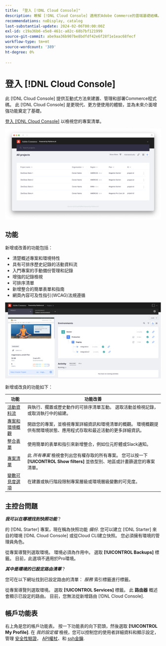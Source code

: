 ```yaml
---
title: 「登入 [!DNL Cloud Console]"
description: 瞭解 [!DNL Cloud Console] 適用於Adobe Commerce的雲端基礎結構。
recommendations: noDisplay, catalog
last-substantial-update: 2024-02-06T00:00:00Z
exl-id: c19a36b6-e5e8-461c-a82c-68b7bf121999
source-git-commit: abe9aa36b907be8bdfdf42e6f28f1e1eac68fecf
workflow-type: tm+mt
source-wordcount: '389'
ht-degree: 0%

---
```



# 登入 [!DNL Cloud Console]

此 [!DNL Cloud Console] 提供互動式方法來建置、管理和部署Commerce程式碼。 此 [!DNL Cloud Console] 是更現代、更方便使用的體驗，並為未來介面增強功能奠定了基礎。

[登入 [!DNL Cloud Console]](https://console.adobecommerce.com) 以檢視您的專案清單。

![專案清單](../assets/ui-allprojects-list.png)

## 功能

新增或改善的功能包括：

- 清楚概述專案和環境特性
- 具有可排序歷史記錄的活動資料流
- 入門專案的手動備份管理和記錄
- 增強的記錄檢視
- 可排序清單
- 新增整合的簡單表單和指南
- 網頁內容可及性指引(WCAG)法規遵循

![[!DNL Cloud Console]](../assets/CloudConsole.svg)

新增或改良的功能如下：

| 功能 | 功能改善 |
| -------------- | ----------------------------------- |
| [活動資料流](../cloud-guide/project/activity-stream.md) | 與執行、擱置或歷史動作的可排序清單互動。 選取活動並檢視記錄，或取消執行中的組建。 |
| [專案和環境概觀](../cloud-guide/project/overview.md#project-overview) | 開啟您的專案，並檢視專案詳細資訊和環境清單的概觀。 環境概觀提供有關環境狀態、應用程式存取和最近活動的更多詳細資訊。 |
| [整合表單](../cloud-guide/integrations/overview.md) | 使用簡單的表單和指引來新增整合，例如位元貯體或Slack通知。 |
| [專案清單](../cloud-guide/project/overview.md#cloud-console) | 此 _所有專案_ 檢視會列出您有權存取的所有專案。 您可以按一下 **[!UICONTROL Show filters]** 並依型別、地區或計畫篩選您的專案清單。 |
| [變數可見度選項](../cloud-guide/environment/variable-levels.md) | 在建置或執行階段限制專案層級或環境層級變數的可見度。 |

<!-- The following are features yet to be activated:
| **Apps and services topology** | The Apps & Services topology is visible on Project and Environment views. This interactive diagram allows you to select a service and view the relationship details, such as name, type, version, port, and more. Click **[!UICONTROL View details]** to access the overview and configuration panel for each service. | -->

## 主控台問題

**_我可以在哪裡找到快照功能_**？

的 [!DNL Starter] 專案，現在稱為快照功能 _備份_. 您可以建立 [!DNL Starter] 來自的環境 [!DNL Cloud Console] 或從Cloud CLI建立快照。 您必須擁有環境的管理員角色。

從專案導覽列選取環境。 環境必須為作用中。 選取 **[!UICONTROL Backups]** 標籤。 目前，此選項不適用於Pro環境。

**_其中是環境的已設定路由清單_**？

您可在以下網址找到已設定路由的清單： _服務_ 索引標籤進行標籤。

從專案導覽列選取環境。 選取 **[!UICONTROL Services]** 標籤。 此 **路由器** 概述會顯示已設定的路由。 目前，您無法從新增路由 [!DNL Cloud Console].

## 帳戶功能表

右上角是您的帳戶功能表。 按一下功能表的向下箭頭，然後選取 **[!UICONTROL My Profile]**. 在 _我的設定檔_ 檢視，您可以控制您的使用者詳細資料和顯示設定，管理 [安全性驗證](../cloud-guide/project/user-access.md#user-authentication-requirements)， [API權杖](../cloud-guide/project/user-access.md#create-an-api-token)、和 [ssh金鑰](../cloud-guide/development/secure-connections.md).
